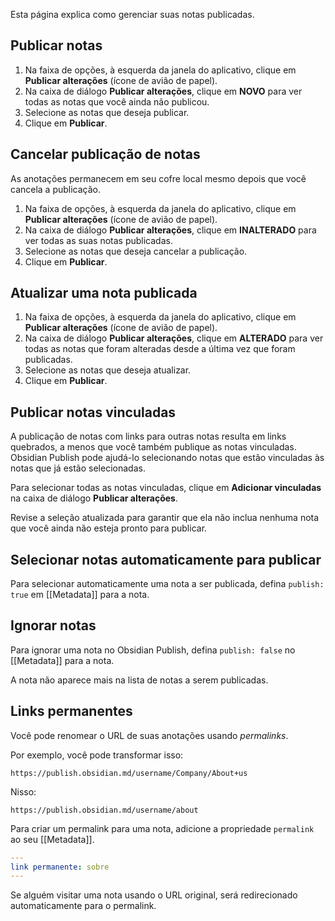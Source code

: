 Esta página explica como gerenciar suas notas publicadas.

## Publicar notas

1. Na faixa de opções, à esquerda da janela do aplicativo, clique em **Publicar alterações** (ícone de avião de papel).
2. Na caixa de diálogo **Publicar alterações**, clique em **NOVO** para ver todas as notas que você ainda não publicou.
3. Selecione as notas que deseja publicar.
4. Clique em **Publicar**.

## Cancelar publicação de notas

As anotações permanecem em seu cofre local mesmo depois que você cancela a publicação.

1. Na faixa de opções, à esquerda da janela do aplicativo, clique em **Publicar alterações** (ícone de avião de papel).
2. Na caixa de diálogo **Publicar alterações**, clique em **INALTERADO** para ver todas as suas notas publicadas.
3. Selecione as notas que deseja cancelar a publicação.
4. Clique em **Publicar**.

## Atualizar uma nota publicada

1. Na faixa de opções, à esquerda da janela do aplicativo, clique em **Publicar alterações** (ícone de avião de papel).
2. Na caixa de diálogo **Publicar alterações**, clique em **ALTERADO** para ver todas as notas que foram alteradas desde a última vez que foram publicadas.
3. Selecione as notas que deseja atualizar.
4. Clique em **Publicar**.

## Publicar notas vinculadas

A publicação de notas com links para outras notas resulta em links quebrados, a menos que você também publique as notas vinculadas. Obsidian Publish pode ajudá-lo selecionando notas que estão vinculadas às notas que já estão selecionadas.

Para selecionar todas as notas vinculadas, clique em **Adicionar vinculadas** na caixa de diálogo **Publicar alterações**.

Revise a seleção atualizada para garantir que ela não inclua nenhuma nota que você ainda não esteja pronto para publicar.

## Selecionar notas automaticamente para publicar

Para selecionar automaticamente uma nota a ser publicada, defina `publish: true` em [[Metadata]] para a nota.

## Ignorar notas

Para ignorar uma nota no Obsidian Publish, defina `publish: false` no [[Metadata]] para a nota.

A nota não aparece mais na lista de notas a serem publicadas.

## Links permanentes

Você pode renomear o URL de suas anotações usando _permalinks_.

Por exemplo, você pode transformar isso:

```
https://publish.obsidian.md/username/Company/About+us
```

Nisso:

```
https://publish.obsidian.md/username/about
```

Para criar um permalink para uma nota, adicione a propriedade `permalink` ao seu [[Metadata]].

```yaml
---
link permanente: sobre
---
```

Se alguém visitar uma nota usando o URL original, será redirecionado automaticamente para o permalink.